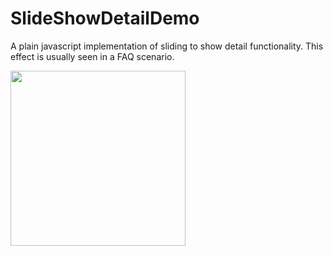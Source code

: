 # SlideShowDetailDemo
A plain javascript implementation of sliding to show detail functionality. This effect is usually seen in a FAQ scenario.

<img src="https://cloud.githubusercontent.com/assets/3366713/14696159/503dfed8-07ab-11e6-8625-fa67b7de5ed9.gif" width='280'>
